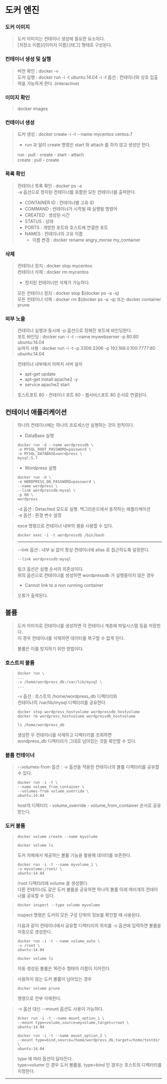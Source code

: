 
# 도커 엔진

###

### 도커 이미지

>도커 이미지는 컨테이너 생성에 필요한 요소이다.   
[저장소 이름]/[이미지 이름]:[태그] 형태로 구성된다.


### 컨테이너 생성 및 실행
> 버전 확인 : docker -v   
> 도커 실행 : docker run -i -t ubuntu:14.04
> -i -t 옵션 : 컨테이너와 상호 입출력을 가능하게 한다. (interactive)


### 이미지 확인
> docker images

### 컨테이너 생성
> 도커 생성 : docker create -i -t --name mycentos centos:7
> - run 과 달리 create 명령은 start 와 attach 를 하지 않고 생성만 한다.
>
> run : pull - create - start - attach   
> create : pull - create

### 목록 확인
> 컨테이너 목록 확인 : docker ps -a   
> -a 옵션으로 정지된 컨테이너를 포함한 모든 컨테이너를 출력한다.
> - CONTAINER ID : 컨테이너별 고유 ID
> - COMMAND : 컨테이너가 시작될 때 실행될 명령어
> - CREATED : 생성된 시간
> - STATUS : 상태
> - PORTS : 개방한 포트와 호스트에 연결한 포트
> - NAMES : 컨테이너의 고유 이름
>   - 이름 변경 : docker rename angry_morse my_container

### 삭제
> 컨테이너 정지 : docker stop 
> mycentos   
> 컨테이너 삭제 : docker rm mycentos
> - 정지된 컨테이너만 삭제가 가능하다.   
> 
> 모든 컨테이너 정지 : docker stop $(docker ps -a -q)   
> 모든 컨테이너 삭제 : docker rm $(docker ps -a -q) 또는 docker container prune

### 외부 노출
> 컨테이너 실행과 동시에 -p 옵션으로 정해진 포트에 바인딩한다.   
> 포트 바인딩 : docker run -i -t --name mywebserver -p 80:80 ubuntu:14.04   
> ip까지 사용 : docker run -i -t -p 3306:3306 -p 192.168.0.100:7777:80 ubuntu:14.04   

> 컨테이너 내부에서 아파치 서버 설치
> - apt-get update
> - apt-get install apache2 -y
> - service apache2 start   
>
> 호스트포트 80 - 컨테이너 포트 80 - 웹서비스포트 80 순서로 연결된다.

## 컨테이너 애플리케이션
> 하나의 컨테이너에는 하나의 프로세스만 실행하는 것이 원칙이다.   
> - DataBase 실행   
> ```linux
> docker run -d --name wordpressdb \   
> -e MYSQL_ROOT_PASSWORD=password \   
> -e MYSQL_DATABASE=wordpress \   
> mysql:5.7
> ```
>
> - Wordpress 실행
> ```linux
> docker run -d \   
> -e WORDPRESS_DB_PASSWORD=password \   
> --name wordpress \   
> --link wordpressdb:mysql \   
> -p 80 \   
> wordpress
> ```
> 
> -d 옵션 : Detached 모드로 실행. 백그라운드에서 동작하는 애플리케이션   
> -e 옵션 : 환경 변수 설정

> exce 명령으로 컨테이너 내부의 셸을 사용할 수 있다.
> ```
> docker exec -i -t wordpressdb /bin/bash
> ```
> ---

> --link 옵션 : 내부 ip 없이 항상 컨테이너에 alias 로 접근하도록 설정한다.   
> ```
> --link wordpressdb:mysql
> ```
> 링크 옵션은 실행 순서의 의존성이다.    
> 위의 옵션으로 컨테이너를 생성하면 wordpressdb 가 실행중이지 않은 경우 
> - Cannot link to a non running container    
> 
>  오류가 출력된다.

## 볼륨
> 도커 이미지로 컨테이너를 생성하면 각 컨테이너 계층에 파일시스템 등을 저장한다.   
> 이 경우 컨테이너를 삭제하면 데이터를 복구할 수 없게 된다.
>   
> 볼륨은 이를 방지하기 위한 방법이다.

### 호스트의 볼륨
> ```
> docker run \   
> ...
> -v /home/wordpress_db:/var/lib/mysql \   
> ...
> ```
> -v 옵션 : 호스트의 /home/wordpress_db 디렉터리와   
> 컨테이너의 /var/lib/mysql 디렉터리를 공유한다.

> ```
> docker stop wordpress_hostvolume wordpressdb_hostvolume   
> docker rm wordpress_hostvolume wordpressdb_hostvolume   
>
> ls /home/wordpress_db   
> ```
> 생성한 두 컨테이너를 삭제하고 디렉터리를 조회하면   
> wordpress_db 디렉터리가 그대로 남아있는 것을 확인할 수 있다.

### 볼륨 컨테이너
> --volumes-from 옵션 : -v 옵션을 적용한 컨테이너의 볼륨 디렉터리를 공유할 수 있다.
> ```
> docker run -i -t \
> --name volume_from_container \   
> --volumes-from volume_override \   
> ubuntu:14.04
> ```
> host의 디렉터리 - volume_override - volume_from_container 순서로 공유받는다.

### 도커 볼륨
> ```
> docker volume create --name myvolume
> 
> docker volume ls
> ```
> 도커 자체에서 제공하는 볼륨 기능을 활용해 데이터를 보존한다.   
> ```
> docker run -i -t --name myvolume_1 \
> -v myvolume:/root/ \
> ubuntu:14.04
> ```
> /root 디렉터리에 volume 을 생성했다.   
> 다른 컨테이너도 같은 도커 볼륨을 공유하면 하나의 볼륨 아래 여러개의 컨테이너를 공유할 수 있다. 

> ```
> docker inspect --type volume myvolume
> ```
> inspect 명령은 도커의 모든 구성 단위의 정보를 확인할 때 사용된다.

> 다음과 같이 컨테이너에서 공유할 디렉터리의 위치를 -v 옵션에 입력하면 볼륨을 자동으로 생성한다.
> ```
> docker run -i -t --name volume_auto \
> -v /root \
> ubuntu:14.04
> ```
> ```
> docker volume ls
> ```
> 자동 생성된 볼륨은 16진수 형태의 이름이 지어진다.

> 사용하지 않는 도커 볼륨이 남아있는 경우
> ```
> docker volume prune
> ```
> 명령으로 전부 삭제한다.

> -v 옵션 대신 --mount 옵션도 사용이 가능하다.
> ```
> dcker run -i -t --name mount_option_1 \
> --mount type=volume,source=myvolume,target=/root \
> ubuntu:14.04
> ```
> ```
> docker run -i -t --name mount_option_2 \
> --mount type=bind,source=/home/wordpress_db,target=/home/testdir \
> ubuntu:14.04
> ```
> type 에 따라 옵션이 달라진다.    
> type=volume 인 경우 도커 볼륨을, type=bind 인 경우는 호스트의 디렉터리를 지정한다.
---
